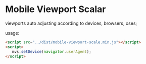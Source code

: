 
# Mobile Viewport Scalar

viewports auto adjusting according to devices, browsers, oses;

usage:

```html
<script src="../dist/mobile-viewport-scale.min.js"></script>
<script>
   mvs.setDevice(navigator.userAgent);
</script>
```
